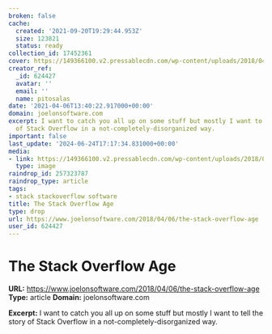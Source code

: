 ```yaml
---
broken: false
cache:
  created: '2021-09-20T19:29:44.953Z'
  size: 123821
  status: ready
collection_id: 17452361
cover: https://149366100.v2.pressablecdn.com/wp-content/uploads/2018/04/IMG_5567-225x300.jpg?w=144
creator_ref:
  _id: 624427
  avatar: ''
  email: ''
  name: pitosalas
date: '2021-04-06T13:40:22.917000+00:00'
domain: joelonsoftware.com
excerpt: I want to catch you all up on some stuff but mostly I want to tell the story
  of Stack Overflow in a not-completely-disorganized way.
important: false
last_update: '2024-06-24T17:17:34.831000+00:00'
media:
- link: https://149366100.v2.pressablecdn.com/wp-content/uploads/2018/04/IMG_5567-225x300.jpg?w=144
  type: image
raindrop_id: 257323787
raindrop_type: article
tags:
- stack stackoverflow software
title: The Stack Overflow Age
type: drop
url: https://www.joelonsoftware.com/2018/04/06/the-stack-overflow-age
user_id: 624427
---
```


# The Stack Overflow Age

**URL:** https://www.joelonsoftware.com/2018/04/06/the-stack-overflow-age
**Type:** article
**Domain:** joelonsoftware.com

**Excerpt:** I want to catch you all up on some stuff but mostly I want to tell the story of Stack Overflow in a not-completely-disorganized way.
